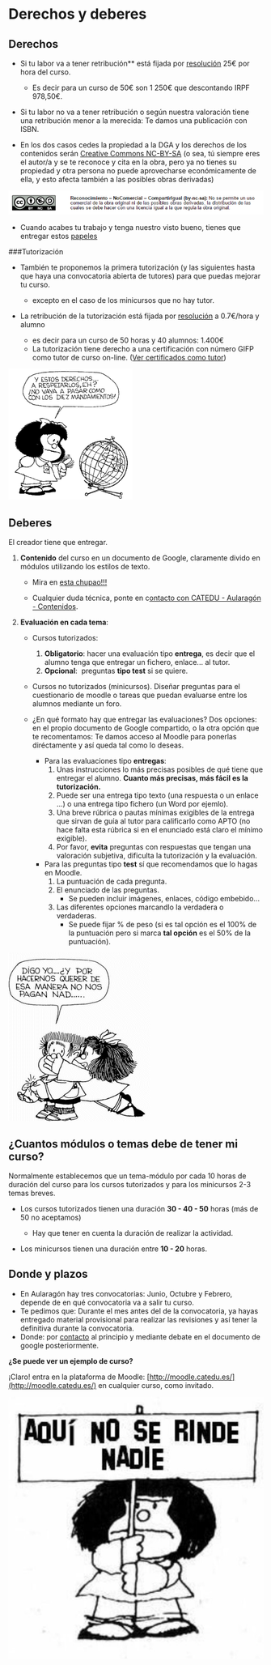 
# Derechos y deberes

## Derechos

* Si tu labor va a tener retribución** está fijada por [resolución](papeles_y_legislacin.md) 25€ por hora del curso.

    * Es decir para un curso de 50€ son 1 250€ que descontando IRPF 978,50€.

* Si tu labor no va a tener retribución o según nuestra valoración tiene una retribución menor a la merecida: Te damos una publicación con ISBN.

* En los dos casos cedes la propiedad a la DGA y los derechos de los contenidos serán [Creative Commons NC-BY-SA](https://creativecommons.org/licenses/by-nc-sa/3.0/es/) (o sea, tú siempre eres el autor/a y se te reconoce y cita en la obra, pero ya no tienes su propiedad y otra persona no puede aprovecharse económicamente de ella, y esto afecta también a las posibles obras derivadas)

![](img/creativecommons.png)

* Cuando acabes tu trabajo y tenga nuestro visto bueno, tienes que entregar estos [papeles](papeles_y_legislacin.md)

###Tutorización

* También te proponemos la primera tutorización  (y las siguientes hasta que haya una convocatoria abierta de tutores) para que puedas mejorar tu curso.

    * excepto en el caso de los minicursos que no hay tutor.

* La retribución de la tutorización está fijada por [resolución](papeles_y_legislacin.md) a 0.7€/hora y alumno

    * es decir para un curso de 50 horas y 40 alumnos: 1.400€
    * La tutorización tiene derecho a una certificación con número GIFP como tutor de curso on-line. ([Ver certificados como tutor](https://catedu.gitbooks.io/curso-de-tutores/content/8_certificados.html))

![](img/derechos-del-nincc83o-10-mafalda.gif)

## Deberes

El creador tiene que entregar.

1. **Contenido** del curso en un documento de Google, claramente divido en módulos utilizando los estilos de texto.
    
    * Mira en [esta chupao!!!](est_chupao.html)

    * Cualquier duda técnica, ponte en c[ontacto con CATEDU - Aularagón - Contenidos](http://soporte.catedu.es/).

2. **Evaluación en cada tema**:

    * Cursos tutorizados:

        1. **Obligatorio**: hacer una evaluación tipo **entrega**, es decir que el alumno tenga que entregar un fichero, enlace... al tutor.
        2. **Opcional**:  preguntas **tipo test** si se quiere.

    * Cursos no tutorizados (minicursos). Diseñar preguntas para el cuestionario de moodle o tareas que puedan evaluarse entre los alumnos mediante un foro.
    * ¿En qué formato hay que entregar las evaluaciones? Dos opciones: en el propio documento de Google compartido, o la otra opción que te recomentamos: Te damos acceso al Moodle para ponerlas diréctamente y así queda tal como lo deseas.
        * Para las evaluaciones tipo **entregas**:
            1. Unas instrucciones lo más precisas posibles de qué tiene que entregar el alumno. **Cuanto más precisas, más fácil es la tutorización.**
            2. Puede ser una entrega tipo texto (una respuesta o un enlace ...) o una entrega tipo fichero (un Word por ejemlo).
            3. Una breve rúbrica o pautas mínimas exigibles de la entrega que sirvan de guía al tutor para calificarlo como APTO (no hace falta esta rúbrica si en el enunciado está claro el mínimo exigible).
            4. Por favor, **evita** preguntas con respuestas que tengan una valoración subjetiva, dificulta la tutorización y la evaluación.
        * Para las preguntas tipo **test** sí que recomendamos que lo hagas en Moodle.
            1. La puntuación de cada pregunta.
            2. El enunciado de las preguntas.
                * Se pueden incluir imágenes, enlaces, código embebido...
            3. Las diferentes opciones marcandlo la verdadera o verdaderas.
                * Se puede fijar % de peso (si es tal opción es el 100% de la puntuación pero si marca **tal opción** es el 50% de la puntuación).

![](img/DERECHO_NO._6[1].gif)

## ¿Cuantos módulos o temas debe de tener mi curso?

Normalmente establecemos que un tema-módulo por cada 10 horas de duración del curso para los cursos tutorizados y para los minicursos 2-3 temas breves.

* Los cursos tutorizados tienen una duración **30 - 40 - 50** horas (más de 50 no aceptamos)

    * Hay que tener en cuenta la duración de realizar la actividad.

* Los minicursos tienen una duración entre **10 - 20** horas.

## Donde y plazos

* En Aularagón hay tres convocatorias: Junio, Octubre y Febrero, depende de en qué convocatoria va a salir tu curso.
* Te pedimos que: Durante el mes antes del de la convocatoria, ya hayas entregado material provisional para realizar las revisiones y así tener la definitiva durante la convocatoria. 
* Donde: por [contacto](http://soporte.catedu.es/) al principio y mediante debate en el documento de google posteriormente.

**¿Se puede ver un ejemplo de curso?**

¡Claro! entra en la plataforma de Moodle: [http://moodle.catedu.es/](http://moodle.catedu.es/) en cualquier curso, como invitado.

![](img/B9oXViWIIAExKFt.jpg)
